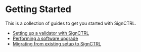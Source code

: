 # Getting Started

This is a collection of guides to get you started with SignCTRL.

* [Setting up a validator with SignCTRL](./setup.md)
* [Performing a software upgrade](./upgrade.md)
* [Migrating from existing setup to SignCTRL](./migration.md)